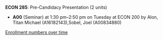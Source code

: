 **ECON 285**: Pre-Candidacy Presentation (2 units)

- **A00** (Seminar) at 1:30 pm–2:50 pm on Tuesday at ECON 200 by Alon, Titan Michael (A16182143),Sobel, Joel (A00834880)

[Enrollment numbers over time](./ECON285.tsv)

